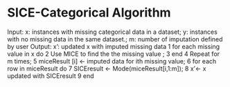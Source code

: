 # SICE-Categorical Algorithm

Input: x: instances with missing categorical data in a dataset;
y: instances with no missing data in the same dataset.;
m: number of imputation defined by user
Output: x’: updated x with imputed missing data
1 for each missing value in x do
2 Use MICE to find the the missing value ;
3 end
4 Repeat for m times;
5 miceResult [i] <- imputed data for ith missing value;
6 for each row in miceResult do
7 SICEresult <- Mode(miceResult[i,1:m]);
8 x’<- x updated with SICEresult
9 end
